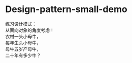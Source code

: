 # Design-pattern-small-demo
练习设计模式：<br/>
从面向对象的角度考虑！<br/>
农村一头小母牛，<br/>
每年生头小母牛，<br/>
母牛五岁产母牛，<br/>
二十年有多少牛？
